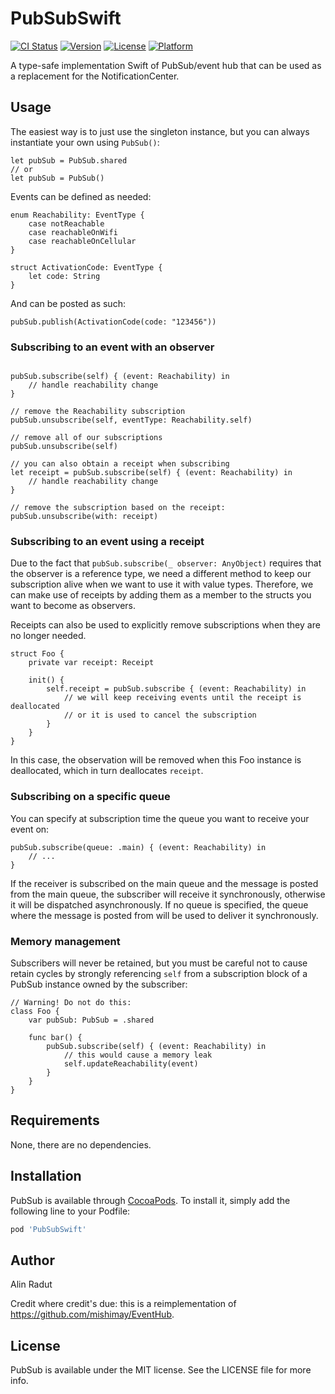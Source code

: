 # PubSubSwift

[![CI Status](https://img.shields.io/travis/com/alinradut/PubSubSwift.svg?style=flat)](https://travis-ci.com/github/alinradut/PubSubSwift)
[![Version](https://img.shields.io/cocoapods/v/PubSubSwift.svg?style=flat)](https://cocoapods.org/pods/PubSubSwift)
[![License](https://img.shields.io/cocoapods/l/PubSubSwift.svg?style=flat)](https://cocoapods.org/pods/PubSubSwift)
[![Platform](https://img.shields.io/cocoapods/p/PubSubSwift.svg?style=flat)](https://cocoapods.org/pods/PubSubSwift)

A type-safe implementation Swift of PubSub/event hub that can be used as a replacement for the NotificationCenter.

## Usage

The easiest way is to just use the singleton instance, but you can always instantiate your own using `PubSub()`:
```
let pubSub = PubSub.shared
// or
let pubSub = PubSub()
```


Events can be defined as needed:

```
enum Reachability: EventType {
    case notReachable
    case reachableOnWifi
    case reachableOnCellular
}

struct ActivationCode: EventType {
    let code: String
}
```
And can be posted as such:

```
pubSub.publish(ActivationCode(code: "123456"))
```

### Subscribing to an event with an observer
```

pubSub.subscribe(self) { (event: Reachability) in
    // handle reachability change
}

// remove the Reachability subscription
pubSub.unsubscribe(self, eventType: Reachability.self)

// remove all of our subscriptions
pubSub.unsubscribe(self)

// you can also obtain a receipt when subscribing
let receipt = pubSub.subscribe(self) { (event: Reachability) in
    // handle reachability change
}

// remove the subscription based on the receipt:
pubSub.unsubscribe(with: receipt)
```

### Subscribing to an event using a receipt

Due to the fact that `pubSub.subscribe(_ observer: AnyObject)` requires that the observer is a reference type, we need a different method to keep our subscription alive when we want to use it with value types. Therefore, we can make use of receipts by adding them as a member to the structs you want to become as observers.

Receipts can also be used to explicitly remove subscriptions when they are no longer needed. 

```
struct Foo {
    private var receipt: Receipt

    init() {
        self.receipt = pubSub.subscribe { (event: Reachability) in
            // we will keep receiving events until the receipt is deallocated 
            // or it is used to cancel the subscription
        }
    }
}

```

In this case, the observation will be removed when this Foo instance is deallocated, which in turn deallocates `receipt`.

### Subscribing on a specific queue

You can specify at subscription time the queue you want to receive your event on:

```
pubSub.subscribe(queue: .main) { (event: Reachability) in 
    // ...
}
```

If the receiver is subscribed on the main queue and the message is posted from the main queue, the subscriber will receive it synchronously, otherwise it will be dispatched asynchronously. If no queue is specified, the queue where the message is posted from will be used to deliver it synchronously.

### Memory management

Subscribers will never be retained, but you must be careful not to cause retain cycles by strongly referencing `self` from a subscription block of a PubSub instance owned by the subscriber:

```
// Warning! Do not do this:
class Foo {
    var pubSub: PubSub = .shared
    
    func bar() {
        pubSub.subscribe(self) { (event: Reachability) in
            // this would cause a memory leak
            self.updateReachability(event)  
        }
    }
}
```

## Requirements

None, there are no dependencies.

## Installation

PubSub is available through [CocoaPods](https://cocoapods.org). To install
it, simply add the following line to your Podfile:

```ruby
pod 'PubSubSwift'
```

## Author

Alin Radut

Credit where credit's due: this is a reimplementation of https://github.com/mishimay/EventHub.

## License

PubSub is available under the MIT license. See the LICENSE file for more info.
